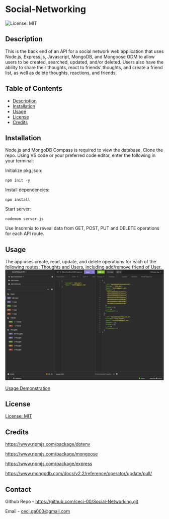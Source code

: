 # Social-Networking
![License: MIT](https://img.shields.io/badge/License-MIT-blue.svg)

## Description
This is the back end of an API for a social network web application that uses Node.js, Express.js, Javascript, MongoDB, and Mongoose ODM to allow users to be created, searched, updated, and/or deleted. Users also have the ability to share their thoughts, react to friends' thoughts, and create a friend list, as well as delete thoughts, reactions, and friends.

## Table of Contents
* [Description](#description)
* [Installation](#installation)
* [Usage](#usage)
* [License](#license)
* [Credits](#credits)

## Installation
Node.js and MongoDB Compass is required to view the database. Clone the repo. Using VS code or your preferred code editor, enter the following in your terminal:

Initialize pkg.json:
```terminal
npm init -y
```
Install dependencies:
```terminal
npm install
```
Start server:
```terminal
nodemon server.js
```
Use Insomnia to reveal data from GET, POST, PUT and DELETE operations for each API route.

## Usage
The app uses create, read, update, and delete operations for each of the following routes: Thoughts and Users, including add/remove friend of User.
![screenshot of routes demo using Insomnia](./assets/social-network-screenshot.png)

[Usage Demonstration](<./assets/social-networking-vid.mp4>)

## License
[License: MIT](https://opensource.org/licenses/MIT)

## Credits

https://www.npmjs.com/package/dotenv

https://www.npmjs.com/package/mongoose

https://www.npmjs.com/package/express

https://www.mongodb.com/docs/v2.2/reference/operator/update/pull/


## Contact
Github Repo - https://github.com/ceci-00/Social-Networking.git

Email - ceci.ga003@gmail.com